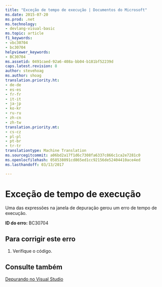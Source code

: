 ```yaml
---
title: "Exceção de tempo de execução | Documentos do Microsoft"
ms.date: 2015-07-20
ms.prod: .net
ms.technology:
- devlang-visual-basic
ms.topic: article
f1_keywords:
- vbc30704
- bc30704
helpviewer_keywords:
- BC30704
ms.assetid: 0491caed-92a6-408a-bb04-b181bf52239d
caps.latest.revision: 8
author: stevehoag
ms.author: shoag
translation.priority.ht:
- de-de
- es-es
- fr-fr
- it-it
- ja-jp
- ko-kr
- ru-ru
- zh-cn
- zh-tw
translation.priority.mt:
- cs-cz
- pl-pl
- pt-br
- tr-tr
translationtype: Machine Translation
ms.sourcegitcommit: a06bd2a17f1d6c7308fa6337c866c1ca2e7281c0
ms.openlocfilehash: 058538091cd865ed1cc92156de52404410ace4ed
ms.lasthandoff: 03/13/2017

---
```

# <a name="run-time-exception-thrown"></a>Exceção de tempo de execução
Uma das expressões na janela de depuração gerou um erro de tempo de execução.  
  
 **ID do erro:** BC30704  
  
## <a name="to-correct-this-error"></a>Para corrigir este erro  
  
1.  Verifique o código.  
  
## <a name="see-also"></a>Consulte também  
 [Depurando no Visual Studio](https://docs.microsoft.com/visualstudio/debugger/debugging-in-visual-studio)
